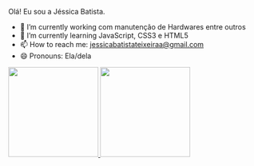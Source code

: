 Olá! Eu sou a Jéssica Batista.
- 🔭 I’m currently working  com manutenção de  Hardwares entre outros
- 🌱 I’m currently learning JavaScript, CSS3 e HTML5
- 📫 How to reach me: jessicabatistateixeiraa@gmail.com
- 😄 Pronouns: Ela/dela

 <div>
  <a href="https://github.com/Jehsbatista">
  <img height="180em" src="https://github-readme-stats.vercel.app/api?username=Jehsbatista&show_icons=true&theme=dracula&include_all_commits=true&count_private=true"/>
  <img height="180em" src="https://github-readme-stats.vercel.app/api/top-langs/?username=Jehsbatista&layout=compact&langs_count=7&theme=dracula"/>
</div>
